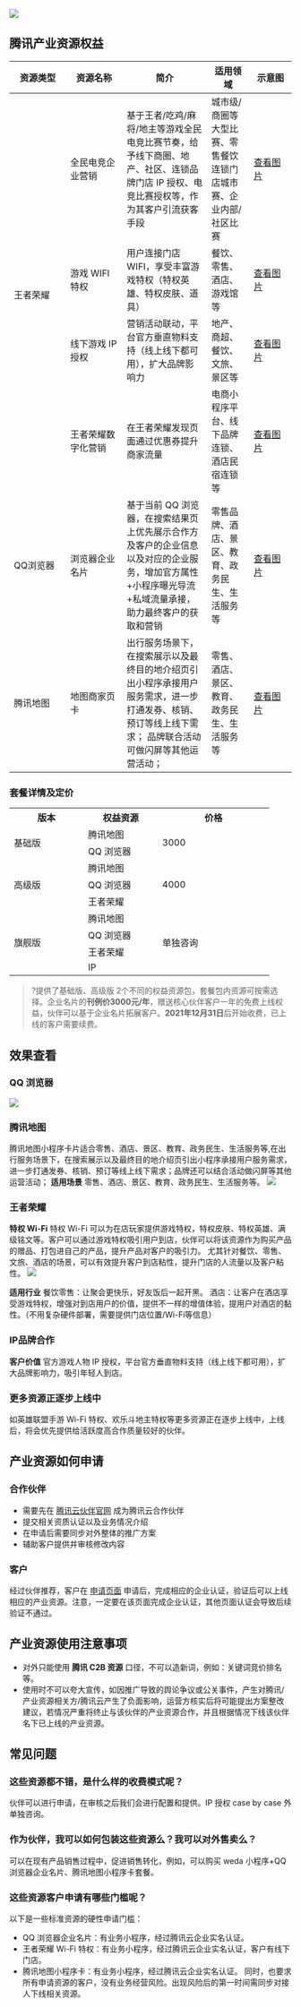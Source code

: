 ![](https://qcloudimg.tencent-cloud.cn/raw/673733e25fd6566bc937c8b3d07e449c.png)
## 腾讯产业资源权益
<table>
<tr>
<th width="20%">资源类型</th>
<th width="20%">资源名称</th>
<th width="30%">简介</th>
<th width="15%">适用领域</th>
<th width="15%">示意图</th>
</tr>
<tbody>
<tr>
<td rowspan="4">王者荣耀
<td>全民电竞企业营销
<td>基于王者/吃鸡/麻将/地主等游戏全民电竞比赛节奏，给予线下商圈、地产、社区、连锁品牌门店 IP 授权、电竞比赛授权等，作为其客户引流获客手段</td>
<td>城市级/商圈等大型比赛、零售餐饮连锁门店城市赛、企业内部/社区比赛</td>
<td><a href="https://qcloudimg.tencent-cloud.cn/raw/109ca20baffc6417c7efd999dac82011.png">查看图片</a></td>
</tr>
<tr>
<td>游戏 WIFI 特权</td>
<td>用户连接门店 WIFI，享受丰富游戏特权（特权英雄、特权皮肤、道具）
</td>
<td>餐饮、零售、酒店、游戏馆等</td>
<td><a href="https://qcloudimg.tencent-cloud.cn/raw/630661c06ce6458df9816d19414b11a9.jpeg">查看图片</a></td>
</tr>
<tr>
<td>线下游戏 IP 授权</td>
<td>营销活动联动，平台官方垂直物料支持（线上线下都可用），扩大品牌影响力<br></td>
<td>地产、商超、餐饮、文旅、景区等</td>
<td><a href="https://qcloudimg.tencent-cloud.cn/raw/789f01db7f1417fd4ec915e8e52d9e37.png">查看图片</a></td>
</tr>
<tr>
<td>王者荣耀数字化营销</td>
<td>在王者荣耀发现页面通过优惠券提升商家流量</td>
<td>电商小程序平台、线下品牌连锁、酒店民宿连锁等</td>
<td><a href="https://qcloudimg.tencent-cloud.cn/raw/d7113fe41984688bdc4daadf4e0ae562.png">查看图片</a></td>
</tr>
<tr>
<td rowspan="1">QQ浏览器 </td>
<td>浏览器企业名片<br></td>
<td>基于当前 QQ 浏览器，在搜索结果页上优先展示合作方及客户的企业信息以及对应的企业服务，增加官方属性+小程序曝光导流+私域流量承接，助力最终客户的获取和营销</td>
<td>零售品牌、酒店、景区、教育、政务民生、生活服务等</td>
<td><a href="https://qcloudimg.tencent-cloud.cn/raw/d2542a73ecb2c52e3e5f7d14a2e29373.png">查看图片</a></td>
</tr>
<tr>
<td rowspan="1">腾讯地图 </td>
<td>地图商家页卡<br></td>
<td>出行服务场景下，在搜索展示以及最终目的地介绍页引出小程序承接用户服务需求，进一步打通发券、核销、预订等线上线下需求；
品牌联合活动可做闪屏等其他运营活动；</td>
<td>零售、酒店、景区、教育、政务民生、生活服务等</td>
<td><a href="https://qcloudimg.tencent-cloud.cn/raw/673733e25fd6566bc937c8b3d07e449c.png">查看图片</a></td>
</tr>
</table>

### 套餐详情及定价
<table>
<tr>
<th width="20%">版本</th>
<th width="20%">权益资源
<th width="30%">价格</th>
</tr>
<tr>
<td rowspan="2">基础版 </td>
<td>腾讯地图<br></td>
<td rowspan="2">3000</td>
</tr>
<tr>
<td>QQ 浏览器<br></td>
</tr>
<tr>
<td rowspan="3">高级版 </td>
<td>腾讯地图<br></td>
<td rowspan="3">4000</td>
</tr>
<tr>
<td>QQ 浏览器<br></td>
</tr>
<tr>
<td>王者荣耀<br></td>
</tr>
<tr>
<td rowspan="4">旗舰版 </td>
<td>腾讯地图<br></td>
<td rowspan="4">单独咨询</td>
</tr>
<tr>
<td>QQ 浏览器<br></td>
</tr>
<tr>
<td>王者荣耀<br></td>
</tr>
<tr>
<td>IP<br></td>
</tr>
<table>

>?提供了基础版、高级版 2个不同的权益资源包，套餐包内资源可按需选择。企业名片的**刊例价3000元/年**，赠送核心伙伴客户一年的免费上线权益，伙伴可以基于企业名片拓展客户。**2021年12月31日**后开始收费，已上线的客户需要续费。

## 效果查看
### QQ 浏览器
![](https://qcloudimg.tencent-cloud.cn/raw/7ee5c14dd2b253a8d218870dda1f7f19.png)

### 腾讯地图
腾讯地图小程序卡片适合零售、酒店、景区、教育、政务民生、生活服务等,在出行服务场景下，在搜索展示以及最终目的地介绍页引出小程序承接用户服务需求，进一步打通发券、核销、预订等线上线下需求；品牌还可以结合活动做闪屏等其他运营活动；
**适用场景**
零售、酒店、景区、教育、政务民生、生活服务等。
![](https://qcloudimg.tencent-cloud.cn/raw/df84e990ae7ab4195700dd1e227b0648.png)

### 王者荣耀
**特权 Wi-Fi**
特权 Wi-Fi 可以为在店玩家提供游戏特权，特权皮肤、特权英雄、满级铭文等。客户可以通过游戏特权吸引用户到店，伙伴可以将该资源作为购买产品的赠品、打包进自己的产品，提升产品对客户的吸引力。
尤其针对餐饮、零售、文旅、酒店的场景，可以有效提升客户到店粘性，提升门店的人流量以及客户粘性。
![](https://qcloudimg.tencent-cloud.cn/raw/630661c06ce6458df9816d19414b11a9.jpeg)

**适用行业**
 餐饮零售：让聚会更快乐，好友饭后一起开黑。
 酒店：让客户在酒店享受游戏特权，增强对到店用户的价值，提供不一样的增值体验，提用户对酒店的黏性。（不用复杂硬件部署，需要提供门店位置/Wi-Fi等信息）

 ### IP品牌合作
**客户价值**
官方游戏人物 IP 授权，平台官方垂直物料支持（线上线下都可用），扩大品牌影响力，吸引年轻人到店。


 ### 更多资源正逐步上线中
如英雄联盟手游 Wi-Fi 特权、欢乐斗地主特权等更多资源正在逐步上线中，上线后，将会优先提供给活跃度高合作质量较好的伙伴。


## 产业资源如何申请
### 合作伙伴
- 需要先在 [腾讯云伙伴官网](https://docs.qq.com/scenario/link.html?url=https%3A%2F%2Fpartner.cloud.tencent.com%2Findex&pid=300000000$MIuLoveDnyqF&cid=144115232227184044) 成为腾讯云合作伙伴
- 提交相关资质认证以及业务情况介绍
- 在申请后需要同步对外整体的推广方案
- 辅助客户提供并审核修改内容


### 客户
经过伙伴推荐，客户在 [申请页面](https://cloud.tencent.com/act/pro/ziyuanshenqing) 申请后，完成相应的企业认证，验证后可以上线相应的产业资源。注意，一定要在该页面完成企业认证，其他页面认证会导致后续验证不通过。

## 产业资源使用注意事项
- 对外只能使用 **腾讯 C2B 资源** 口径，不可以造新词，例如：关键词竞价排名等。
- 使用时不可以夸大宣传，如因推广导致的舆论争议或公关事件，产生对腾讯/产业资源相关方/腾讯云产生了负面影响，运营方核实后将可能提出方案整改建议，若情况严重将终止与该伙伴的产业资源合作，并且根据情况下线该伙伴名下已上线的产业资源。

## 常见问题
### 这些资源都不错，是什么样的收费模式呢？
伙伴可以进行申请，在审核之后我们会进行配置和提供。IP 授权 case by case 外单独咨询。

### 作为伙伴，我可以如何包装这些资源么？我可以对外售卖么？
可以在现有产品销售过程中，促进销售转化，例如，可以购买 weda 小程序+QQ 浏览器企业名片、腾讯地图小程序卡套餐。

### 这些资源客户申请有哪些门槛呢？
以下是一些标准资源的硬性申请门槛：
- QQ 浏览器企业名片：有业务小程序，经过腾讯云企业实名认证。
- 王者荣耀 Wi-Fi 特权：有业务小程序，经过腾讯云企业实名认证，客户有线下门店。
- 腾讯地图小程序卡：有业务小程序，经过腾讯云企业实名认证。
同时，也要求所有申请资源的客户，没有业务经营风险。出现风险后的第一时间需同步对接人下线相关资源。







